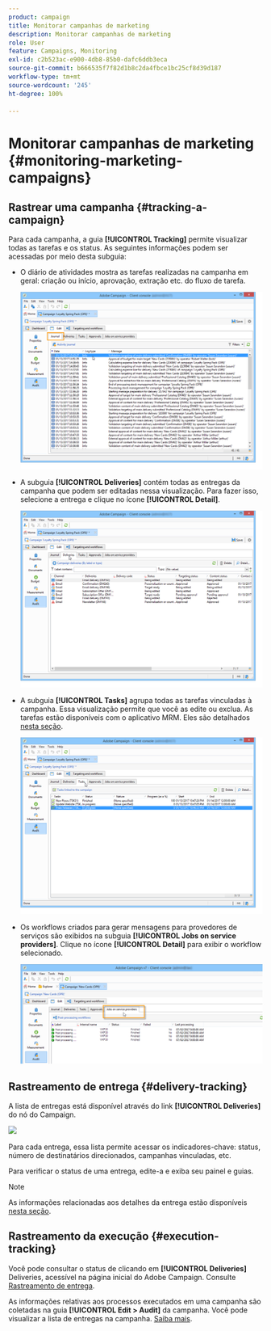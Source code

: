 ```yaml
---
product: campaign
title: Monitorar campanhas de marketing
description: Monitorar campanhas de marketing
role: User
feature: Campaigns, Monitoring
exl-id: c2b523ac-e900-4db8-85b0-dafc6ddb3eca
source-git-commit: b666535f7f82d1b8c2da4fbce1bc25cf8d39d187
workflow-type: tm+mt
source-wordcount: '245'
ht-degree: 100%

---
```


# Monitorar campanhas de marketing {#monitoring-marketing-campaigns}

## Rastrear uma campanha {#tracking-a-campaign}

Para cada campanha, a guia **[!UICONTROL Tracking]** permite visualizar todas as tarefas e os status. As seguintes informações podem ser acessadas por meio desta subguia:

* O diário de atividades mostra as tarefas realizadas na campanha em geral: criação ou início, aprovação, extração etc. do fluxo de tarefa.

  ![](assets/s_ncs_user_op_edit_exe_tab_a.png)

* A subguia **[!UICONTROL Deliveries]** contém todas as entregas da campanha que podem ser editadas nessa visualização. Para fazer isso, selecione a entrega e clique no ícone **[!UICONTROL Detail]**.

  ![](assets/s_ncs_user_op_edit_exe_tab_b.png)

* A subguia **[!UICONTROL Tasks]** agrupa todas as tarefas vinculadas à campanha. Essa visualização permite que você as edite ou exclua. As tarefas estão disponíveis com o aplicativo MRM. Eles são detalhados [nesta seção](../../mrm/using/creating-and-managing-tasks.md).

  ![](assets/s_ncs_user_op_edit_exe_tab_e.png)

* Os workflows criados para gerar mensagens para provedores de serviços são exibidos na subguia **[!UICONTROL Jobs on service providers]**. Clique no ícone **[!UICONTROL Detail]** para exibir o workflow selecionado.

  ![](assets/s_ncs_user_op_edit_exe_tab_d.png)

## Rastreamento de entrega {#delivery-tracking}

A lista de entregas está disponível através do link **[!UICONTROL Deliveries]** do nó do Campaign.

![](assets/s_ncs_user_op_del_state_from_homepage.png)

Para cada entrega, essa lista permite acessar os indicadores-chave: status, número de destinatários direcionados, campanhas vinculadas, etc.

Para verificar o status de uma entrega, edite-a e exiba seu painel e guias.

>[!NOTE]
>
>As informações relacionadas aos detalhes da entrega estão disponíveis [nesta seção](../../delivery/using/about-message-tracking.md).

## Rastreamento da execução {#execution-tracking}

Você pode consultar o status de clicando em **[!UICONTROL Deliveries]** Deliveries, acessível na página inicial do Adobe Campaign. Consulte [Rastreamento de entrega](#delivery-tracking).

As informações relativas aos processos executados em uma campanha são coletadas na guia **[!UICONTROL Edit > Audit]** da campanha. Você pode visualizar a lista de entregas na campanha. [Saiba mais](#tracking-a-campaign).
